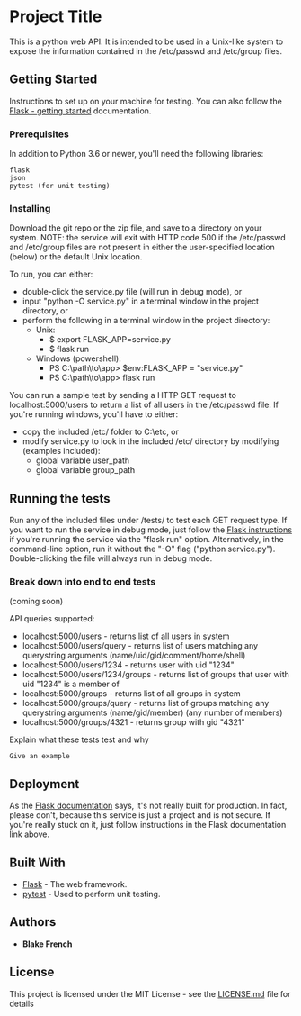 # Project Title

This is a python web API. It is intended to be used in a Unix-like system to expose the information contained in the /etc/passwd and /etc/group files.

## Getting Started

Instructions to set up on your machine for testing. You can also follow the [Flask - getting started](http://flask.pocoo.org/docs/1.0/quickstart/) documentation.

### Prerequisites

In addition to Python 3.6 or newer, you'll need the following libraries:

```
flask
json
pytest (for unit testing)
```

### Installing

Download the git repo or the zip file, and save to a directory on your system. 
NOTE: the service will exit with HTTP code 500 if the /etc/passwd and /etc/group files are not present in either the user-specified location (below) or the default Unix location.

To run, you can either:
* double-click the service.py file (will run in debug mode), or
* input "python -O service.py" in a terminal window in the project directory, or
* perform the following in a terminal window in the project directory:
    * Unix:
        * $ export FLASK_APP=service.py
        * $ flask run
    * Windows (powershell):
        * PS C:\path\to\app> $env:FLASK_APP = "service.py"
        * PS C:\path\to\app> flask run

You can run a sample test by sending a HTTP GET request to localhost:5000/users to return a list of all users in the /etc/passwd file. If you're running windows, you'll have to either:
* copy the included /etc/ folder to C:\etc\, or 
* modify service.py to look in the included /etc/ directory by modifying (examples included):
    * global variable user_path
    * global variable group_path

## Running the tests

Run any of the included files under /tests/ to test each GET request type.
If you want to run the service in debug mode, just follow the [Flask instructions](http://flask.pocoo.org/docs/1.0/quickstart/#debug-mode) if you're running the service via the "flask run" option. Alternatively, in the command-line option, run it without the "-O" flag ("python service.py"). Double-clicking the file will always run in debug mode.

### Break down into end to end tests

(coming soon)

API queries supported:
* localhost:5000/users - returns list of all users in system
* localhost:5000/users/query - returns list of users matching any querystring arguments (name/uid/gid/comment/home/shell)
* localhost:5000/users/1234 - returns user with uid "1234"
* localhost:5000/users/1234/groups - returns list of groups that user with uid "1234" is a member of
* localhost:5000/groups - returns list of all groups in system
* localhost:5000/groups/query - returns list of groups matching any querystring arguments (name/gid/member) (any number of members)
* localhost:5000/groups/4321 - returns group with gid "4321"


Explain what these tests test and why

```
Give an example
```

## Deployment

As the [Flask documentation](http://flask.pocoo.org/docs/1.0/deploying/#deployment) says, it's not really built for production. In fact, please don't, because this service is just a project and is not secure. If you're really stuck on it, just follow instructions in the Flask documentation link above.

## Built With

* [Flask](http://flask.pocoo.org/) - The web framework.
* [pytest](https://docs.pytest.org/en/latest/) - Used to perform unit testing.

## Authors

* **Blake French**

## License

This project is licensed under the MIT License - see the [LICENSE.md](LICENSE.md) file for details
